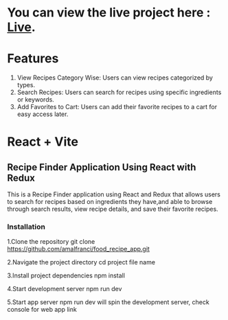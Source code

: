 # You can view the live project here : [Live](https://6648ba867c57cae086ac9301--cheerful-lokum-effd4a.netlify.app/).


# Features
1. View Recipes Category Wise: Users can view recipes categorized by types.
2. Search Recipes: Users can search for recipes using specific ingredients or keywords.
3. Add Favorites to Cart: Users can add their favorite recipes to a cart for easy access later.

# React + Vite

##  Recipe Finder Application Using React with Redux

 This is a Recipe Finder application using React and Redux that allows users to search for recipes based on ingredients they have,and
 able to browse through search results, view recipe details, and save their favorite recipes.

 ### Installation
 
1.Clone the repository git clone https://github.com/amalfranci/food_recipe_app.git

2.Navigate the project directory cd project file name

3.Install project dependencies npm install

4.Start development server npm run dev

5.Start app server npm run dev will spin the development server, check console for web app link
 
